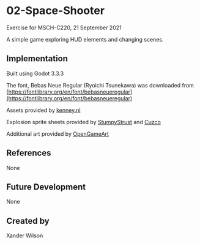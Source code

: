# 02-Space-Shooter
Exercise for MSCH-C220, 21 September 2021

A simple game exploring HUD elements and changing scenes.

## Implementation
Built using Godot 3.3.3

The font, Bebas Neue Regular (Ryoichi Tsunekawa) was downloaded from [https://fontlibrary.org/en/font/bebasneueregular](https://fontlibrary.org/en/font/bebasneueregular)

Assets provided by [kenney.nl](https://kenney.nl/assets/simple-space)

Explosion sprite sheets provided by [StumpyStrust](https://opengameart.org/content/explosion-sheet) and [Cuzco](https://opengameart.org/content/explosion)

Additional art provided by [OpenGameArt](https://opengameart.org/content/space-background)

## References
None

## Future Development
None

## Created by 
Xander Wilson
